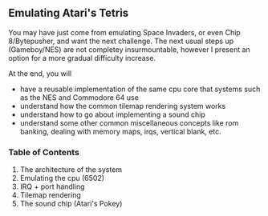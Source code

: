 ## Emulating Atari's Tetris

You may have just come from emulating Space Invaders, or even Chip 8/Bytepusher, and want the next challenge. The next usual steps up (Gameboy/NES) are not completey insurmountable, however I present an option for a more gradual difficulty increase.

At the end, you will
- have a reusable implementation of the same cpu core that systems such as the NES and Commodore 64 use
- understand how the common tilemap rendering system works
- understand how to go about implementing a sound chip
- understand some other common miscellaneous concepts like rom banking, dealing with memory maps, irqs, vertical blank, etc.

### Table of Contents

1. The architecture of the system
2. Emulating the cpu (6502)
3. IRQ + port handling
4. Tilemap rendering
5. The sound chip (Atari's Pokey)
